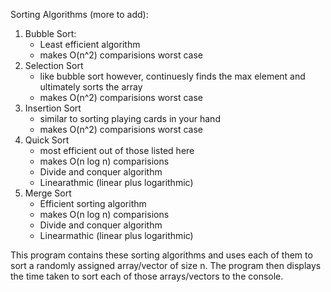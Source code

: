 Sorting Algorithms (more to add): 
1. Bubble Sort:
   - Least efficient algorithm
   - makes O(n^2) comparisions worst case 
3. Selection Sort
   - like bubble sort however, continuesly finds the max element and ultimately sorts the array
   - makes O(n^2) comparisions worst case  
5. Insertion Sort
   - similar to sorting playing cards in your hand
   - makes O(n^2) comparisions worst case
7. Quick Sort
   - most efficient out of those listed here
   - makes O(n log n) comparisions
   - Divide and conquer algorithm
   - Linearathmic (linear plus logarithmic) 
9. Merge Sort
   - Efficient sorting algorithm
   - makes O(n log n) comparisions
   - Divide and conquer algorithm
   - Linearmathic (linear plus logarithmic)
     
This program contains these sorting algorithms and uses each of them to sort a randomly assigned array/vector of size n. The program then displays the time taken to 
sort each of those arrays/vectors to the console. 
